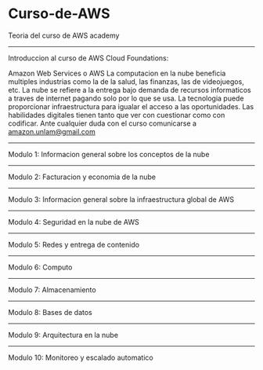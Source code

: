 # Curso-de-AWS
Teoria del curso de AWS academy

-----------------------------------------------------------------------------------------------------------------------------------------------------------------------------------
Introduccion al curso de AWS Cloud Foundations:

Amazon Web Services o AWS 
La computacion en la nube beneficia multiples industrias como la de la salud, las finanzas, las de videojuegos, etc. La nube se refiere a la entrega bajo demanda de recursos
informaticos a traves de internet pagando solo por lo que se usa. La tecnologia puede proporcionar infraestructura para igualar el acceso a las oportunidades. Las habilidades
digitales tienen tanto que ver con cuestionar como con codificar. 
Ante cualquier duda con el curso comunicarse a amazon.unlam@gmail.com

---------------------------------------------------------------------------------------------------------------------------------------------------------------------------------

Modulo 1:
Informacion general sobre los conceptos de la nube

---------------------------------------------------------------------------------------------------------------------------------------------------------------------------------

Modulo 2:
Facturacion y economia de la nube

---------------------------------------------------------------------------------------------------------------------------------------------------------------------------------

Modulo 3:
Informacion general sobre la infraestructura global de AWS

---------------------------------------------------------------------------------------------------------------------------------------------------------------------------------

Modulo 4:
Seguridad en la nube de AWS

---------------------------------------------------------------------------------------------------------------------------------------------------------------------------------

Modulo 5:
Redes y entrega de contenido

---------------------------------------------------------------------------------------------------------------------------------------------------------------------------------

Modulo 6:
Computo

---------------------------------------------------------------------------------------------------------------------------------------------------------------------------------

Modulo 7:
Almacenamiento

---------------------------------------------------------------------------------------------------------------------------------------------------------------------------------

Modulo 8:
Bases de datos

---------------------------------------------------------------------------------------------------------------------------------------------------------------------------------

Modulo 9:
Arquitectura en la nube

---------------------------------------------------------------------------------------------------------------------------------------------------------------------------------

Modulo 10:
Monitoreo y escalado automatico
